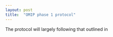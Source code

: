 ```yaml
---
layout: post
title:  "OMIP phase 1 protocol"
---
```


The protocol will largely following that outlined in 
